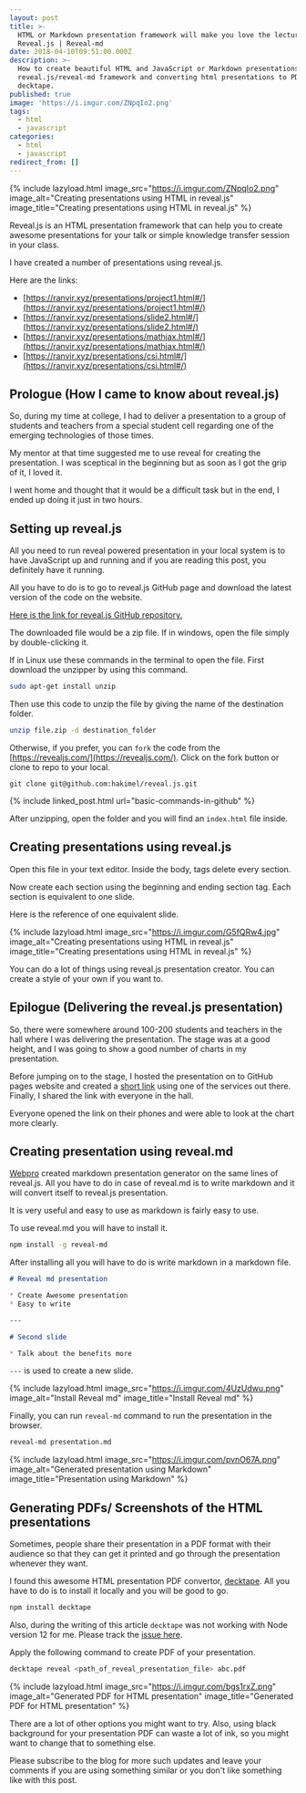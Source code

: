 ```yaml
---
layout: post
title: >-
  HTML or Markdown presentation framework will make you love the lecture |
  Reveal.js | Reveal-md
date: 2018-04-10T09:51:00.000Z
description: >-
  How to create beautiful HTML and JavaScript or Markdown presentations using
  reveal.js/reveal-md framework and converting html presentations to PDFs using
  decktape.
published: true
image: 'https://i.imgur.com/ZNpqIo2.png'
tags:
  - html
  - javascript
categories:
  - html
  - javascript
redirect_from: []
---
```

{% include lazyload.html image_src="https://i.imgur.com/ZNpqIo2.png" image_alt="Creating presentations using HTML in reveal.js" image_title="Creating presentations using HTML in reveal.js" %}

Reveal.js is an HTML presentation framework that can help you to create awesome presentations for your talk or simple knowledge transfer session in your class.

I have created a number of presentations using reveal.js.

Here are the links:

* [https://ranvir.xyz/presentations/project1.html#/](https://ranvir.xyz/presentations/project1.html#/)
* [https://ranvir.xyz/presentations/slide2.html#/](https://ranvir.xyz/presentations/slide2.html#/)
* [https://ranvir.xyz/presentations/mathjax.html#/](https://ranvir.xyz/presentations/mathjax.html#/)
* [https://ranvir.xyz/presentations/csi.html#/](https://ranvir.xyz/presentations/csi.html#/)

## Prologue (How I came to know about reveal.js)

So, during my time at college, I had to deliver a presentation to a group of students and teachers from a special student cell regarding one of the emerging technologies of those times.

My mentor at that time suggested me to use reveal for creating the presentation. I was sceptical in the beginning but as soon as I got the grip of it, I loved it. 

I went home and thought that it would be a difficult task but in the end, I ended up doing it just in two hours.

## Setting up reveal.js

All you need to run reveal powered presentation in your local system is to have JavaScript up and running and if you are reading this post, you definitely have it running.

All you have to do is to go to reveal.js GitHub page and download the latest version of the code on the website.

[Here is the link for reveal.js GitHub repository.](https://github.com/hakimel/reveal.js/)

The downloaded file would be a zip file. If in windows, open the file simply by double-clicking it.

If in Linux use these commands in the terminal to open the file. First download the unzipper by using this command.

```bash
sudo apt-get install unzip
```

Then use this code to unzip the file by giving the name of the destination folder.

```bash
unzip file.zip -d destination_folder
```

Otherwise, if you prefer, you can `fork` the code from the [https://revealjs.com/](https://revealjs.com/). Click on the fork button or clone to repo to your local.

```shell
git clone git@github.com:hakimel/reveal.js.git
```

{% include linked_post.html url="basic-commands-in-github" %}

After unzipping, open the folder and you will find an `index.html` file inside.

## Creating presentations using reveal.js

Open this file in your text editor. Inside the body, tags delete every section.

Now create each section using the beginning and ending section tag. Each section is equivalent to one slide.

Here is the reference of one equivalent slide.

<script src="https://gist.github.com/singh1114/47444f83e62a50160d78791720c461c6.js"></script>

{% include lazyload.html image_src="https://i.imgur.com/G5fQRw4.jpg" image_alt="Creating presentations using HTML in reveal.js" image_title="Creating presentations using HTML in reveal.js" %}

You can do a lot of things using reveal.js presentation creator. You can create a style of your own if you want to.

## Epilogue (Delivering the reveal.js presentation)

So, there were somewhere around 100-200 students and teachers in the hall where I was delivering the presentation. The stage was at a good height, and I was going to show a good number of charts in my presentation.

Before jumping on to the stage, I hosted the presentation on to GitHub pages website and created a [short link](https://tinyurl.com/) using one of the services out there. Finally, I shared the link with everyone in the hall.

Everyone opened the link on their phones and were able to look at the chart more clearly.

## Creating presentation using reveal.md

[Webpro](https://github.com/webpro/reveal-md) created markdown presentation generator on the same lines of reveal.js. All you have to do in case of reveal.md is to write markdown and it will convert itself to reveal.js presentation.

It is very useful and easy to use as markdown is fairly easy to use.

To use reveal.md you will have to install it.

```bash
npm install -g reveal-md
```

After installing all you will have to do is write markdown in a markdown file.

```markdown
# Reveal md presentation

* Create Awesome presentation
* Easy to write

---

# Second slide

* Talk about the benefits more
```

`---` is used to create a new slide.

{% include lazyload.html image_src="https://i.imgur.com/4UzUdwu.png" image_alt="Install Reveal md" image_title="Install Reveal md" %}

Finally, you can run `reveal-md` command to run the presentation in the browser.

```bash
reveal-md presentation.md
```

{% include lazyload.html image_src="https://i.imgur.com/pvnO67A.png" image_alt="Generated presentation using Markdown" image_title="Presentation using Markdown" %}

## Generating PDFs/ Screenshots of the HTML presentations

Sometimes, people share their presentation in a PDF format with their audience so that they can get it printed and go through the presentation whenever they want.

I found this awesome HTML presentation PDF convertor, [decktape](https://github.com/astefanutti/decktape/). All you have to do is to install it locally and you will be good to go.

```bash
npm install decktape
```

Also, during the writing of this article `decktape` was not working with Node version 12 for me. Please track the [issue here](https://github.com/astefanutti/decktape/issues/201).

Apply the following command to create PDF of your presentation.

```bash
decktape reveal <path_of_reveal_presentation_file> abc.pdf
```

{% include lazyload.html image_src="https://i.imgur.com/bgs1rxZ.png" image_alt="Generated PDF for HTML presentation" image_title="Generated PDF for HTML presentation" %}

There are a lot of other options you might want to try. Also, using black background for your presentation PDF can waste a lot of ink, so you might want to change that to something else.

Please subscribe to the blog for more such updates and leave your comments if you are using something similar or you don't like something like with this post.
